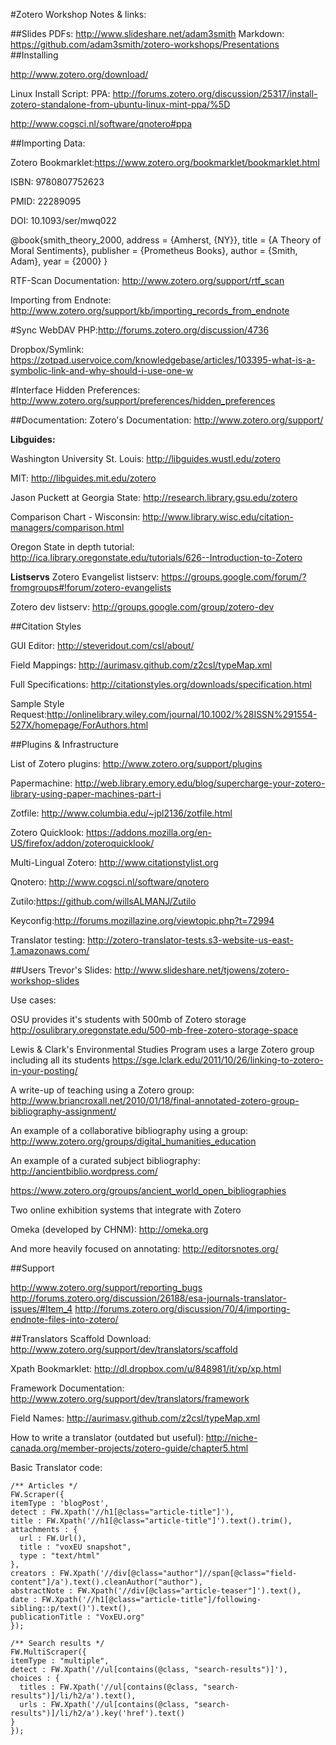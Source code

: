 #Zotero Workshop Notes \& links:

##Slides
PDFs: http://www.slideshare.net/adam3smith
Markdown: https://github.com/adam3smith/zotero-workshops/Presentations
##Installing

http://www.zotero.org/download/

Linux Install Script:
PPA: http://forums.zotero.org/discussion/25317/install-zotero-standalone-from-ubuntu-linux-mint-ppa/%5D

http://www.cogsci.nl/software/qnotero#ppa


##Importing Data:

Zotero Bookmarklet:https://www.zotero.org/bookmarklet/bookmarklet.html

ISBN: 9780807752623

PMID: 22289095

DOI: 10.1093/ser/mwq022

@book{smith_theory_2000, 
	address = {Amherst, {NY}}, 
	title = {A Theory of Moral Sentiments}, 
	publisher = {Prometheus Books}, 
	author = {Smith, Adam}, 
	year = {2000} 
}

RTF-Scan Documentation: http://www.zotero.org/support/rtf_scan

Importing from Endnote: http://www.zotero.org/support/kb/importing_records_from_endnote

#Sync
WebDAV PHP:http://forums.zotero.org/discussion/4736

Dropbox/Symlink: https://zotpad.uservoice.com/knowledgebase/articles/103395-what-is-a-symbolic-link-and-why-should-i-use-one-w

#Interface
Hidden Preferences: http://www.zotero.org/support/preferences/hidden_preferences


##Documentation:
Zotero's Documentation: http://www.zotero.org/support/

**Libguides:**

Washington University St. Louis: http://libguides.wustl.edu/zotero

MIT: http://libguides.mit.edu/zotero

Jason Puckett at  Georgia State: http://research.library.gsu.edu/zotero

Comparison Chart - Wisconsin: http://www.library.wisc.edu/citation-managers/comparison.html

Oregon State in depth tutorial: http://ica.library.oregonstate.edu/tutorials/626--Introduction-to-Zotero

**Listservs**
Zotero Evangelist listserv: https://groups.google.com/forum/?fromgroups#!forum/zotero-evangelists

Zotero dev listserv: http://groups.google.com/group/zotero-dev

##Citation Styles

GUI Editor: http://steveridout.com/csl/about/

Field Mappings: http://aurimasv.github.com/z2csl/typeMap.xml

Full Specifications: http://citationstyles.org/downloads/specification.html

Sample Style Request:http://onlinelibrary.wiley.com/journal/10.1002/%28ISSN%291554-527X/homepage/ForAuthors.html

##Plugins & Infrastructure

List of Zotero plugins: http://www.zotero.org/support/plugins

Papermachine: http://web.library.emory.edu/blog/supercharge-your-zotero-library-using-paper-machines-part-i

Zotfile: http://www.columbia.edu/~jpl2136/zotfile.html

Zotero Quicklook: https://addons.mozilla.org/en-US/firefox/addon/zoteroquicklook/

Multi-Lingual Zotero: http://www.citationstylist.org

Qnotero: http://www.cogsci.nl/software/qnotero

Zutilo:https://github.com/willsALMANJ/Zutilo

Keyconfig:http://forums.mozillazine.org/viewtopic.php?t=72994

Translator testing: http://zotero-translator-tests.s3-website-us-east-1.amazonaws.com/


##Users
Trevor's Slides: http://www.slideshare.net/tjowens/zotero-workshop-slides

Use cases:

OSU provides it's students with 500mb of Zotero storage
http://osulibrary.oregonstate.edu/500-mb-free-zotero-storage-space

Lewis & Clark's Environmental Studies Program uses a large Zotero group including all its students
https://sge.lclark.edu/2011/10/26/linking-to-zotero-in-your-posting/

A write-up of teaching using a Zotero group:
http://www.briancroxall.net/2010/01/18/final-annotated-zotero-group-bibliography-assignment/

An example of a collaborative bibliography using a group:
http://www.zotero.org/groups/digital_humanities_education

An example of a curated subject bibliography:
http://ancientbiblio.wordpress.com/

https://www.zotero.org/groups/ancient_world_open_bibliographies


Two online exhibition systems that integrate with Zotero

Omeka (developed by CHNM): http://omeka.org

And more heavily focused on annotating: http://editorsnotes.org/

##Support

http://www.zotero.org/support/reporting_bugs
http://forums.zotero.org/discussion/26188/esa-journals-translator-issues/#Item_4
http://forums.zotero.org/discussion/70/4/importing-endnote-files-into-zotero/


##Translators
Scaffold Download: http://www.zotero.org/support/dev/translators/scaffold

Xpath Bookmarklet: http://dl.dropbox.com/u/848981/it/xp/xp.html

Framework Documentation: http://www.zotero.org/support/dev/translators/framework

Field Names: http://aurimasv.github.com/z2csl/typeMap.xml

How to write a translator (outdated but useful): http://niche-canada.org/member-projects/zotero-guide/chapter5.html

Basic Translator code:

~~~~~
/** Articles */
FW.Scraper({
itemType : 'blogPost',
detect : FW.Xpath('//h1[@class="article-title"]'),
title : FW.Xpath('//h1[@class="article-title"]').text().trim(),
attachments : {
  url : FW.Url(),
  title : "voxEU snapshot",
  type : "text/html"
},
creators : FW.Xpath('//div[@class="author"]//span[@class="field-content"]/a').text().cleanAuthor("author"),
abstractNote : FW.Xpath('//div[@class="article-teaser"]').text(),
date : FW.Xpath('//h1[@class="article-title"]/following-sibling::p/text()').text(),
publicationTitle : "VoxEU.org"
});
 
/** Search results */
FW.MultiScraper({
itemType : "multiple",
detect : FW.Xpath('//ul[contains(@class, "search-results")]'),
choices : {
  titles : FW.Xpath('//ul[contains(@class, "search-results")]/li/h2/a').text(),
  urls : FW.Xpath('//ul[contains(@class, "search-results")]/li/h2/a').key('href').text()
}
});
~~~~~~~~


